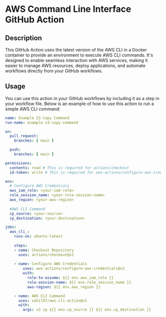 # AWS Command Line Interface GitHub Action

## Description

This GitHub Action uses the latest version of the AWS CLI in a Docker container to provide an environment to execute AWS CLI commands. It's designed to enable seamless interaction with AWS services, making it easier to manage AWS resources, deploy applications, and automate workflows directly from your GitHub workflows.

## Usage

You can use this action in your GitHub workflows by including it as a step in your workflow file. Below is an example of how to use this action to run a simple AWS CLI command:

```yaml
name: Example S3 Copy Command
run-name: example-s3-copy-command

on:
  pull_request:
    branches: [ main ]

  push:
    branches: [ main ]

permissions:
  contents: read # This is required for actions/checkout
  id-token: write # This is required for aws-actions/configure-aws-credentials

env:
  # Configure AWS Credentials
  aws_iam_role: <your-iam-role>
  role_session_name: <your-role-session-name>
  aws_region: <your-aws-region>
  
  #AWS CLI Command
  cp_source: <your-source>
  cp_destination: <your-destination>

jobs:
  aws_cli_:
    runs-on: ubuntu-latest
    
    steps:
    - name: Checkout Repository
      uses: actions/checkout@v2
    
    - name: Configure AWS Credentials
        uses: aws-actions/configure-aws-credentials@v2
        with:
          role-to-assume: ${{ env.aws_iam_role }}
          role-session-name: ${{ env.role_session_name }}
          aws-region: ${{ env.aws_region }}

    - name: AWS CLI Command
      uses: sahil87/aws-cli-action@v1
      with:
        args: s3 cp ${{ env.cp_source }} ${{ env.cp_destination }} 
